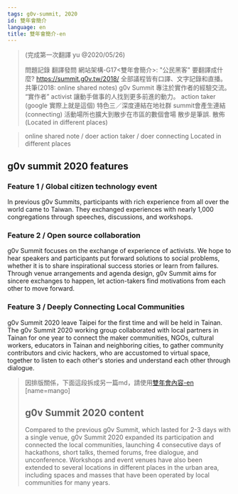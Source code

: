 ```yaml
---
tags: g0v-summit, 2020
id: 雙年會簡介
language: en
title: 雙年會簡介-en
---
```

> (完成第一次翻譯 yu @2020/05/26)
> 
> 問題記錄
> 翻譯發問 網站架構-G17<雙年會簡介>:
> "公民黑客" 要翻譯成什麼? https://summit.g0v.tw/2018/
> 全部議程皆有口譯、文字記錄和直播。共筆(2018: online shared notes)
> g0v Summit 專注於實作者的經驗交流。 “實作者” activist
> 讓動手做事的人找到更多前進的動力。 action taker (google 實際上就是這個)
> 特色三／深度連結在地社群 summit會產生連結 (connecting)
> 活動場所也擴大到散步在市區的數個會場 散步是筆誤. 散佈 (Located in different places)

> online shared note
> / doer
> action taker / doer
> connecting
> Located in different places


## g0v summit 2020 features

### Feature 1 / Global citizen technology event
In previous g0v Summits, participants with rich experience from all over the world came to Taiwan.  They exchanged experiences with nearly 1,000 congregations through speeches, discussions, and workshops.

### Feature 2 / Open source collaboration
g0v Summit focuses on the exchange of experience of activists. We hope to hear speakers and participants put forward solutions to social problems, whether it is to share inspirational success stories or learn from failures. Through venue arrangements and agenda design, g0v Summit aims for sincere exchanges to happen, let action-takers find motivations from each other to move forward.

### Feature 3 / Deeply Connecting Local Communities
g0v Summit 2020 leave Taipei for the first time and will be held in Tainan. The g0v Summit 2020 working group collaborated with local partners in Tainan for one year to connect the maker communities, NGOs, cultural workers, educators in Tainan and neighboring cities, to gather community contributors and civic hackers, who are accustomed to virtual space, together to listen to each other's stories and understand each other through dialogue.

>因排版關係，下面這段拆成另一篇md，請使用[雙年會內容-en](https://g0v.hackmd.io/u8K_cW_8RsaJD3YnC3nQbg)
>[name=mango]
>## g0v Summit 2020 content
>Compared to the previous g0v Summit, which lasted for 2-3 days with a single venue, g0v Summit 2020 expanded its participation and connected the local communities, launching 4 consecutive days of hackathons, short talks, themed forums, free dialogue, and unconference. Workshops and event venues have also been extended to several locations in different places in the urban area, including spaces and masses that have been operated by local communities for many years.